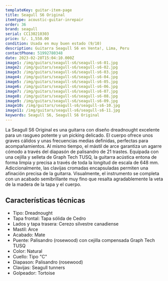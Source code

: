 ```yaml
---
templateKey: guitar-item-page
title: Seagull S6 Original
itemtype: acoustic-guitar-inrepair
order: 36
brand: seagull
serial: CC130210303
price: S/. 1,550.00
condition: Usada en muy buen estado (9/10)
description: Guitarra Seagull S6 en Venta!, Lima, Peru
contactPhone: 51992780348
date: 2023-02-28T15:04:10.000Z
image1: /img/guitars/seagull-s6/seagull-s6-01.jpg
image2: /img/guitars/seagull-s6/seagull-s6-02.jpg
image3: /img/guitars/seagull-s6/seagull-s6-03.jpg
image4: /img/guitars/seagull-s6/seagull-s6-04.jpg
image5: /img/guitars/seagull-s6/seagull-s6-05.jpg
image6: /img/guitars/seagull-s6/seagull-s6-06.jpg
image7: /img/guitars/seagull-s6/seagull-s6-07.jpg
image8: /img/guitars/seagull-s6/seagull-s6-08.jpg
image9: /img/guitars/seagull-s6/seagull-s6-09.jpg
image10: /img/guitars/seagull-s6/seagull-s6-10.jpg
image11: /img/guitars/seagull-s6/seagull-s6-11.jpg
keywords: Seagull S6, Seagull S6 Original
---
```


La Seagull S6 Original es una guitarra con diseño dreadnought excelente para un rasgueo potente y un picking delicado. El cuerpo ofrece unos graves cálidos y unas frecuencias medias definidas, perfectas para acompañamientos. Al mismo tiempo, el mástil de arce garantiza un agarre cómodo a través del diapasón de palisandro de 21 trastes. Equipada con una cejilla y selleta de Graph Tech TUSQ, la guitarra acústica entona de forma limpia y precisa a través de toda la longitud de escala de 648 mm. Adiccionalmente, las clavijas cromadas encapsuladas permiten una afinación precisa de la guitarra. Visualmente, el instrumento se completa con un acabado semibrillante muy fino que resalta agradablemente la veta de la madera de la tapa y el cuerpo.

## Características técnicas

* Tipo: Dreadnought
* Tapa frontal: Tapa sólida de Cedro
* Lados y tapa trasera: Cerezo silvestre canadiense
* Mastil: Arce
* Acabado: Mate
* Puente: Palisandro (rosewood) con cejilla compensada Graph Tech TUSQ
* Color: Natural
* Cuello: Tipo "C"
* Diapason: Palisandro  (rosewood)
* Clavijas: Seagull tunners
* Golpeador: Tortoise


